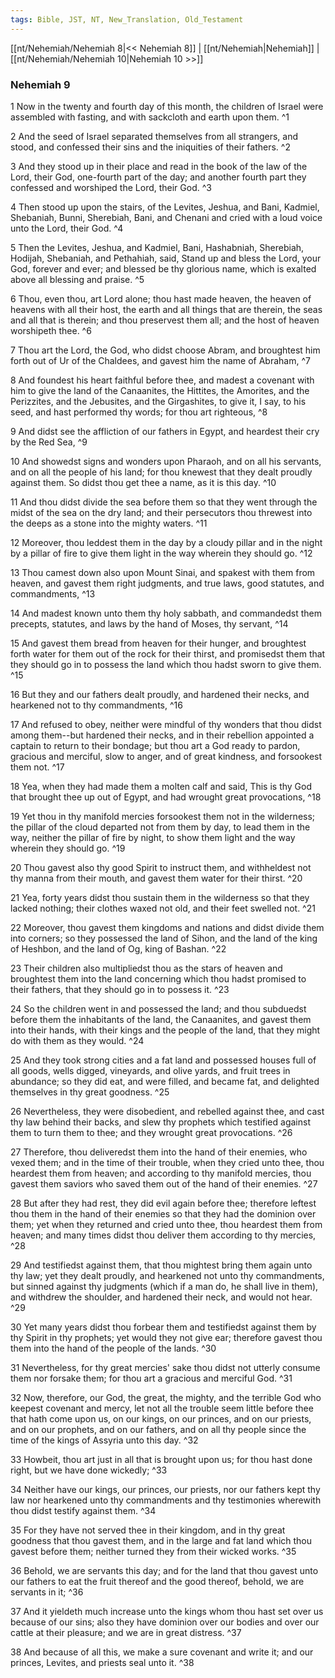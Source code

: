```yaml
---
tags: Bible, JST, NT, New_Translation, Old_Testament
---
```


[[nt/Nehemiah/Nehemiah 8|<< Nehemiah 8]] | [[nt/Nehemiah|Nehemiah]] | [[nt/Nehemiah/Nehemiah 10|Nehemiah 10 >>]]

### Nehemiah 9

1 Now in the twenty and fourth day of this month, the children of Israel were assembled with fasting, and with sackcloth and earth upon them.  ^1

2 And the seed of Israel separated themselves from all strangers, and stood, and confessed their sins and the iniquities of their fathers.  ^2

3 And they stood up in their place and read in the book of the law of the Lord, their God, one-fourth part of the day; and another fourth part they confessed and worshiped the Lord, their God.  ^3

4 Then stood up upon the stairs, of the Levites, Jeshua, and Bani, Kadmiel, Shebaniah, Bunni, Sherebiah, Bani, and Chenani and cried with a loud voice unto the Lord, their God.  ^4

5 Then the Levites, Jeshua, and Kadmiel, Bani, Hashabniah, Sherebiah, Hodijah, Shebaniah, and Pethahiah, said, Stand up and bless the Lord, your God, forever and ever; and blessed be thy glorious name, which is exalted above all blessing and praise.  ^5

6 Thou, even thou, art Lord alone; thou hast made heaven, the heaven of heavens with all their host, the earth and all things that are therein, the seas and all that is therein; and thou preservest them all; and the host of heaven worshipeth thee.  ^6

7 Thou art the Lord, the God, who didst choose Abram, and broughtest him forth out of Ur of the Chaldees, and gavest him the name of Abraham,  ^7

8 And foundest his heart faithful before thee, and madest a covenant with him to give the land of the Canaanites, the Hittites, the Amorites, and the Perizzites, and the Jebusites, and the Girgashites, to give it, I say, to his seed, and hast performed thy words; for thou art righteous,  ^8

9 And didst see the affliction of our fathers in Egypt, and heardest their cry by the Red Sea,  ^9

10 And showedst signs and wonders upon Pharaoh, and on all his servants, and on all the people of his land; for thou knewest that they dealt proudly against them. So didst thou get thee a name, as it is this day.  ^10

11 And thou didst divide the sea before them so that they went through the midst of the sea on the dry land; and their persecutors thou threwest into the deeps as a stone into the mighty waters.  ^11

12 Moreover, thou leddest them in the day by a cloudy pillar and in the night by a pillar of fire to give them light in the way wherein they should go.  ^12

13 Thou camest down also upon Mount Sinai, and spakest with them from heaven, and gavest them right judgments, and true laws, good statutes, and commandments,  ^13

14 And madest known unto them thy holy sabbath, and commandedst them precepts, statutes, and laws by the hand of Moses, thy servant,  ^14

15 And gavest them bread from heaven for their hunger, and broughtest forth water for them out of the rock for their thirst, and promisedst them that they should go in to possess the land which thou hadst sworn to give them.  ^15

16 But they and our fathers dealt proudly, and hardened their necks, and hearkened not to thy commandments,  ^16

17 And refused to obey, neither were mindful of thy wonders that thou didst among them\--but hardened their necks, and in their rebellion appointed a captain to return to their bondage; but thou art a God ready to pardon, gracious and merciful, slow to anger, and of great kindness, and forsookest them not.  ^17

18 Yea, when they had made them a molten calf and said, This is thy God that brought thee up out of Egypt, and had wrought great provocations,  ^18

19 Yet thou in thy manifold mercies forsookest them not in the wilderness; the pillar of the cloud departed not from them by day, to lead them in the way, neither the pillar of fire by night, to show them light and the way wherein they should go.  ^19

20 Thou gavest also thy good Spirit to instruct them, and withheldest not thy manna from their mouth, and gavest them water for their thirst.  ^20

21 Yea, forty years didst thou sustain them in the wilderness so that they lacked nothing; their clothes waxed not old, and their feet swelled not.  ^21

22 Moreover, thou gavest them kingdoms and nations and didst divide them into corners; so they possessed the land of Sihon, and the land of the king of Heshbon, and the land of Og, king of Bashan.  ^22

23 Their children also multipliedst thou as the stars of heaven and broughtest them into the land concerning which thou hadst promised to their fathers, that they should go in to possess it.  ^23

24 So the children went in and possessed the land; and thou subduedst before them the inhabitants of the land, the Canaanites, and gavest them into their hands, with their kings and the people of the land, that they might do with them as they would.  ^24

25 And they took strong cities and a fat land and possessed houses full of all goods, wells digged, vineyards, and olive yards, and fruit trees in abundance; so they did eat, and were filled, and became fat, and delighted themselves in thy great goodness.  ^25

26 Nevertheless, they were disobedient, and rebelled against thee, and cast thy law behind their backs, and slew thy prophets which testified against them to turn them to thee; and they wrought great provocations.  ^26

27 Therefore, thou deliveredst them into the hand of their enemies, who vexed them; and in the time of their trouble, when they cried unto thee, thou heardest them from heaven; and according to thy manifold mercies, thou gavest them saviors who saved them out of the hand of their enemies.  ^27

28 But after they had rest, they did evil again before thee; therefore leftest thou them in the hand of their enemies so that they had the dominion over them; yet when they returned and cried unto thee, thou heardest them from heaven; and many times didst thou deliver them according to thy mercies,  ^28

29 And testifiedst against them, that thou mightest bring them again unto thy law; yet they dealt proudly, and hearkened not unto thy commandments, but sinned against thy judgments (which if a man do, he shall live in them), and withdrew the shoulder, and hardened their neck, and would not hear.  ^29

30 Yet many years didst thou forbear them and testifiedst against them by thy Spirit in thy prophets; yet would they not give ear; therefore gavest thou them into the hand of the people of the lands.  ^30

31 Nevertheless, for thy great mercies\' sake thou didst not utterly consume them nor forsake them; for thou art a gracious and merciful God.  ^31

32 Now, therefore, our God, the great, the mighty, and the terrible God who keepest covenant and mercy, let not all the trouble seem little before thee that hath come upon us, on our kings, on our princes, and on our priests, and on our prophets, and on our fathers, and on all thy people since the time of the kings of Assyria unto this day.  ^32

33 Howbeit, thou art just in all that is brought upon us; for thou hast done right, but we have done wickedly;  ^33

34 Neither have our kings, our princes, our priests, nor our fathers kept thy law nor hearkened unto thy commandments and thy testimonies wherewith thou didst testify against them.  ^34

35 For they have not served thee in their kingdom, and in thy great goodness that thou gavest them, and in the large and fat land which thou gavest before them; neither turned they from their wicked works.  ^35

36 Behold, we are servants this day; and for the land that thou gavest unto our fathers to eat the fruit thereof and the good thereof, behold, we are servants in it;  ^36

37 And it yieldeth much increase unto the kings whom thou hast set over us because of our sins; also they have dominion over our bodies and over our cattle at their pleasure; and we are in great distress.  ^37

38 And because of all this, we make a sure covenant and write it; and our princes, Levites, and priests seal unto it.  ^38

 
